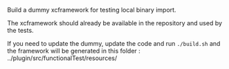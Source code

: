 Build a dummy xcframework for testing local binary import.

The xcframework should already be available in the repository and used by the tests.

If you need to update the dummy, update the code and run `./build.sh` and the framework will be generated in this folder : ../plugin/src/functionalTest/resources/
